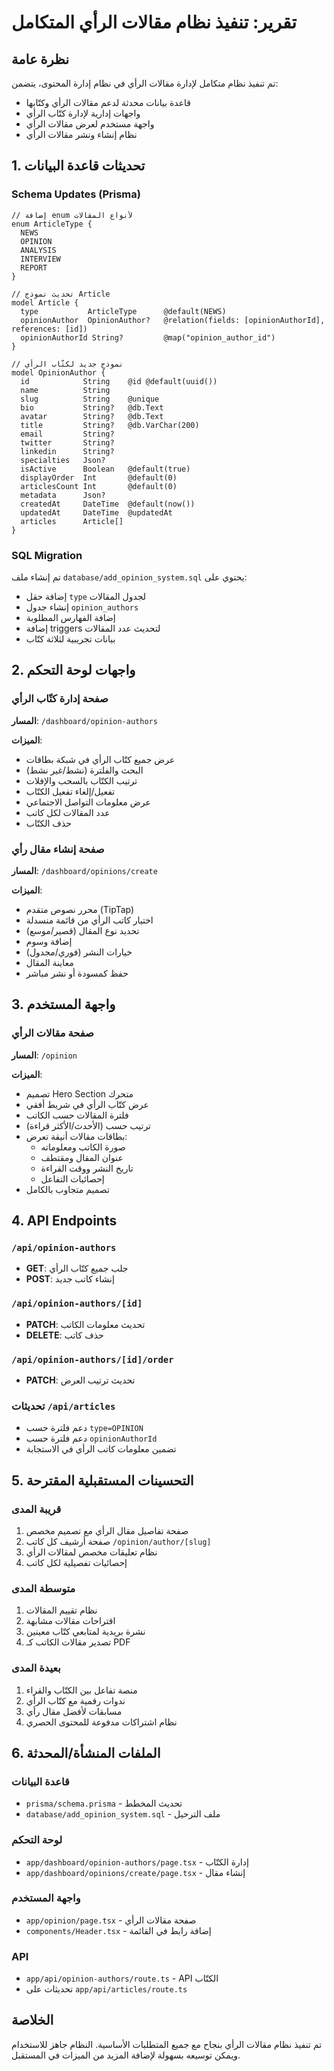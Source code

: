 # تقرير: تنفيذ نظام مقالات الرأي المتكامل

## نظرة عامة
تم تنفيذ نظام متكامل لإدارة مقالات الرأي في نظام إدارة المحتوى، يتضمن:
- قاعدة بيانات محدثة لدعم مقالات الرأي وكتّابها
- واجهات إدارية لإدارة كتّاب الرأي
- واجهة مستخدم لعرض مقالات الرأي
- نظام إنشاء ونشر مقالات الرأي

## 1. تحديثات قاعدة البيانات

### Schema Updates (Prisma)
```prisma
// إضافة enum لأنواع المقالات
enum ArticleType {
  NEWS
  OPINION
  ANALYSIS
  INTERVIEW
  REPORT
}

// تحديث نموذج Article
model Article {
  type           ArticleType      @default(NEWS)
  opinionAuthor  OpinionAuthor?   @relation(fields: [opinionAuthorId], references: [id])
  opinionAuthorId String?         @map("opinion_author_id")
}

// نموذج جديد لكتّاب الرأي
model OpinionAuthor {
  id            String    @id @default(uuid())
  name          String
  slug          String    @unique
  bio           String?   @db.Text
  avatar        String?   @db.Text
  title         String?   @db.VarChar(200)
  email         String?
  twitter       String?
  linkedin      String?
  specialties   Json?
  isActive      Boolean   @default(true)
  displayOrder  Int       @default(0)
  articlesCount Int       @default(0)
  metadata      Json?
  createdAt     DateTime  @default(now())
  updatedAt     DateTime  @updatedAt
  articles      Article[]
}
```

### SQL Migration
تم إنشاء ملف `database/add_opinion_system.sql` يحتوي على:
- إضافة حقل `type` لجدول المقالات
- إنشاء جدول `opinion_authors`
- إضافة الفهارس المطلوبة
- إضافة triggers لتحديث عدد المقالات
- بيانات تجريبية لثلاثة كتّاب

## 2. واجهات لوحة التحكم

### صفحة إدارة كتّاب الرأي
**المسار**: `/dashboard/opinion-authors`

**الميزات**:
- عرض جميع كتّاب الرأي في شبكة بطاقات
- البحث والفلترة (نشط/غير نشط)
- ترتيب الكتّاب بالسحب والإفلات
- تفعيل/إلغاء تفعيل الكتّاب
- عرض معلومات التواصل الاجتماعي
- عدد المقالات لكل كاتب
- حذف الكتّاب

### صفحة إنشاء مقال رأي
**المسار**: `/dashboard/opinions/create`

**الميزات**:
- محرر نصوص متقدم (TipTap)
- اختيار كاتب الرأي من قائمة منسدلة
- تحديد نوع المقال (قصير/موسع)
- إضافة وسوم
- خيارات النشر (فوري/مجدول)
- معاينة المقال
- حفظ كمسودة أو نشر مباشر

## 3. واجهة المستخدم

### صفحة مقالات الرأي
**المسار**: `/opinion`

**الميزات**:
- تصميم Hero Section متحرك
- عرض كتّاب الرأي في شريط أفقي
- فلترة المقالات حسب الكاتب
- ترتيب حسب (الأحدث/الأكثر قراءة)
- بطاقات مقالات أنيقة تعرض:
  - صورة الكاتب ومعلوماته
  - عنوان المقال ومقتطف
  - تاريخ النشر ووقت القراءة
  - إحصائيات التفاعل
- تصميم متجاوب بالكامل

## 4. API Endpoints

### `/api/opinion-authors`
- **GET**: جلب جميع كتّاب الرأي
- **POST**: إنشاء كاتب جديد

### `/api/opinion-authors/[id]`
- **PATCH**: تحديث معلومات الكاتب
- **DELETE**: حذف كاتب

### `/api/opinion-authors/[id]/order`
- **PATCH**: تحديث ترتيب العرض

### تحديثات `/api/articles`
- دعم فلترة حسب `type=OPINION`
- دعم فلترة حسب `opinionAuthorId`
- تضمين معلومات كاتب الرأي في الاستجابة

## 5. التحسينات المستقبلية المقترحة

### قريبة المدى
1. صفحة تفاصيل مقال الرأي مع تصميم مخصص
2. صفحة أرشيف كل كاتب `/opinion/author/[slug]`
3. نظام تعليقات مخصص لمقالات الرأي
4. إحصائيات تفصيلية لكل كاتب

### متوسطة المدى
1. نظام تقييم المقالات
2. اقتراحات مقالات مشابهة
3. نشرة بريدية لمتابعي كتّاب معينين
4. تصدير مقالات الكاتب كـ PDF

### بعيدة المدى
1. منصة تفاعل بين الكتّاب والقراء
2. ندوات رقمية مع كتّاب الرأي
3. مسابقات لأفضل مقال رأي
4. نظام اشتراكات مدفوعة للمحتوى الحصري

## 6. الملفات المنشأة/المحدثة

### قاعدة البيانات
- `prisma/schema.prisma` - تحديث المخطط
- `database/add_opinion_system.sql` - ملف الترحيل

### لوحة التحكم
- `app/dashboard/opinion-authors/page.tsx` - إدارة الكتّاب
- `app/dashboard/opinions/create/page.tsx` - إنشاء مقال

### واجهة المستخدم
- `app/opinion/page.tsx` - صفحة مقالات الرأي
- `components/Header.tsx` - إضافة رابط في القائمة

### API
- `app/api/opinion-authors/route.ts` - API الكتّاب
- تحديثات على `app/api/articles/route.ts`

## الخلاصة
تم تنفيذ نظام مقالات الرأي بنجاح مع جميع المتطلبات الأساسية. النظام جاهز للاستخدام ويمكن توسيعه بسهولة لإضافة المزيد من الميزات في المستقبل. 